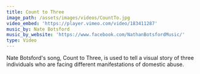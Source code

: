 ```yaml
---
title: Count to Three
image_path: /assets/images/videos/CountTo.jpg
video_embed: 'https://player.vimeo.com/video/183411287'
music_by: Nate Botsford
music_by_website: 'https://www.facebook.com/NathanBotsfordMusic/'
type: Video
---
```



Nate Botsford's song, Count to Three, is used to tell a visual story of three individuals who are facing different manifestations of domestic abuse.